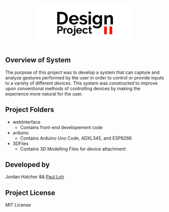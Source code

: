 <div style="text-align:center"><img src ="readme/logo.png" /></div>

## Overview of System
The purpose of this project was to develop a system that can capture and analyze gestures performed by the user in order to control or provide inputs to a variety of different devices.
This system was constructed to improve upon conventional methods of controlling devices by making the experience more natural for the user. 

## Project Folders
* webInterface
	* Contains front-end developement code
* arduino
	* Contains Arduino Uno Code, ADXL345, and ESP8266
* 3DFiles
	* Contains 3D Modelling Files for device attachment

## Developed by
Jordan Hatcher && [Paul Loh](http://www.paulloh.com)

## Project License
MIT License